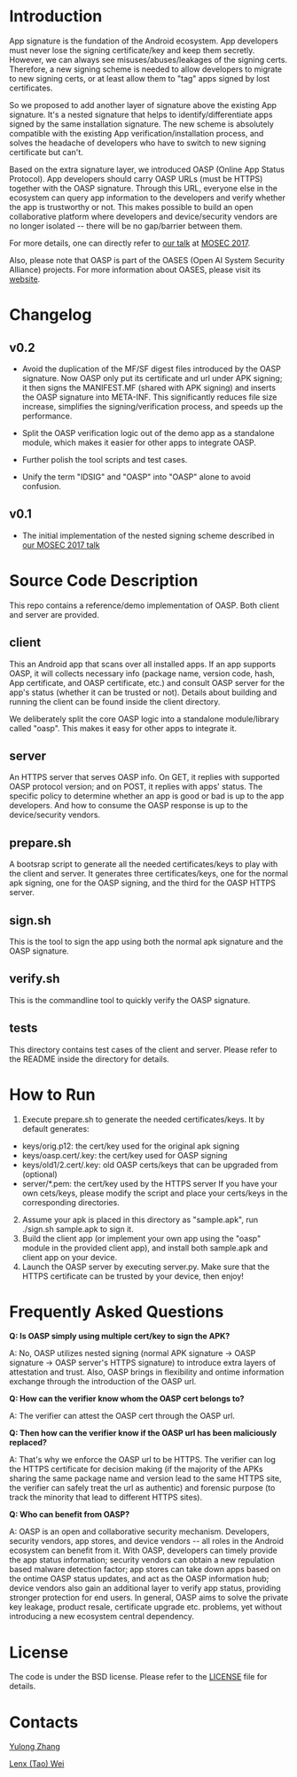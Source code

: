 # Introduction

App signature is the fundation of the Android ecosystem. App developers must never lose the signing certificate/key and keep them secretly. However, we can always see misuses/abuses/leakages of the signing certs. Therefore, a new signing scheme is needed to allow developers to migrate to new signing certs, or at least allow them to "tag" apps signed by lost certificates.

So we proposed to add another layer of signature above the existing App signature. It's a nested signature that helps to identify/differentiate apps signed by the same installation signature. The new scheme is absolutely compatible with the existing App verification/installation process, and solves the headache of developers who have to switch to new signing certificate but can't.

Based on the extra signature layer, we introduced OASP (Online App Status Protocol). App developers should carry OASP URLs (must be HTTPS) together with the OASP signature. Through this URL, everyone else in the ecosystem can query app information to the developers and verify whether the app is trustworthy or not. This makes possible to build an open collaborative platform where developers and device/security vendors are no longer isolated -- there will be no gap/barrier between them. 

For more details, one can directly refer to [our talk](mosec17.pdf) at [MOSEC 2017](http://mosec.org).

Also, please note that OASP is part of the OASES (Open AI System Security Alliance) projects. For more information about OASES, please visit its [website](https://oases.io).

# Changelog

## v0.2

- Avoid the duplication of the MF/SF digest files introduced by the OASP signature. Now OASP only put its certificate and url under APK signing; it then signs the MANIFEST.MF (shared with APK signing) and inserts the OASP signature into META-INF. This significantly reduces file size increase, simplifies the signing/verification process, and speeds up the performance.

- Split the OASP verification logic out of the demo app as a standalone module, which makes it easier for other apps to integrate OASP.

- Further polish the tool scripts and test cases.

- Unify the term "IDSIG" and "OASP" into "OASP" alone to avoid confusion.

## v0.1

- The initial implementation of the nested signing scheme described in [our MOSEC 2017 talk](mosec17.pdf)


# Source Code Description

This repo contains a reference/demo implementation of OASP. Both client and server are provided. 

## client

This an Android app that scans over all installed apps. If an app supports OASP, it will collects necessary info (package name, version code, hash, App certificate, and OASP certificate, etc.) and consult OASP server for the app's status (whether it can be trusted or not). Details about building and running the client can be found inside the client directory.

We deliberately split the core OASP logic into a standalone module/library called "oasp". This makes it easy for other apps to integrate it.

## server

An HTTPS server that serves OASP info. On GET, it replies with supported OASP protocol version; and on POST, it replies with apps' status. The specific policy to determine whether an app is good or bad is up to the app developers. And how to consume the OASP response is up to the device/security vendors. 

## prepare.sh

A bootsrap script to generate all the needed certificates/keys to play with the client and server. It generates three certificates/keys, one for the normal apk signing, one for the OASP signing, and the third for the OASP HTTPS server.

## sign.sh

This is the tool to sign the app using both the normal apk signature and the OASP signature.

## verify.sh

This is the commandline tool to quickly verify the OASP signature.

## tests

This directory contains test cases of the client and server. Please refer to the README inside the directory for details.


# How to Run

1. Execute prepare.sh to generate the needed certificates/keys. It by default generates:
  * keys/orig.p12: the cert/key used for the original apk signing
  * keys/oasp.cert/.key: the cert/key used for OASP signing
  * keys/old1/2.cert/.key: old OASP certs/keys that can be upgraded from (optional)
  * server/\*.pem: the cert/key used by the HTTPS server
If you have your own cets/keys, please modify the script and place your certs/keys in the corresponding directories.
2. Assume your apk is placed in this directory as "sample.apk", run ./sign.sh sample.apk to sign it.
3. Build the client app (or implement your own app using the "oasp" module in the provided client app), and install both sample.apk and client app on your device.
4. Launch the OASP server by executing server.py. Make sure that the HTTPS certificate can be trusted by your device, then enjoy!

# Frequently Asked Questions

**Q: Is OASP simply using multiple cert/key to sign the APK?**

A: No, OASP utilizes nested signing (normal APK signature -> OASP signature -> OASP server's HTTPS signature) to introduce extra layers of attestation and trust. Also, OASP brings in flexibility and ontime information exchange through the introduction of the OASP url.

**Q: How can the verifier know whom the OASP cert belongs to?**

A: The verifier can attest the OASP cert through the OASP url.

**Q: Then how can the verifier know if the OASP url has been maliciously replaced?**

A: That's why we enforce the OASP url to be HTTPS. The verifier can log the HTTPS certificate for decision making (if the majority of the APKs sharing the same package name and version lead to the same HTTPS site, the verifier can safely treat the url as authentic) and forensic purpose (to track the minority that lead to different HTTPS sites).

**Q: Who can benefit from OASP?**

A: OASP is an open and collaborative security mechanism. Developers, security vendors, app stores, and device vendors -- all roles in the Android ecosystem can benefit from it. With OASP, developers can timely provide the app status information; security vendors can obtain a new repulation based malware detection factor; app stores can take down apps based on the ontime OASP status updates, and act as the OASP information hub; device vendors also gain an additional layer to verify app status, providing stronger protection for end users. In general, OASP aims to solve the private key leakage, product resale, certificate upgrade etc. problems, yet without introducing a new ecosystem central dependency.

# License

The code is under the BSD license. Please refer to the [LICENSE](LICENCE) file for details.


# Contacts

[Yulong Zhang](ylzhang@baidu.com)

[Lenx (Tao) Wei](lenx@baidu.com)


